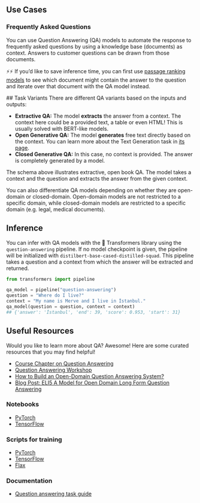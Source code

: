 ## Use Cases

### Frequently Asked Questions

You can use Question Answering (QA) models to automate the response to frequently asked questions by using a knowledge base (documents) as context. Answers to customer questions can be drawn from those documents.

⚡⚡ If you’d like to save inference time, you can first use [passage ranking models](/tasks/sentence-similarity) to see which document might contain the answer to the question and iterate over that document with the QA model instead.

## Task Variants
There are different QA variants based on the inputs and outputs:

- **Extractive QA:** The model **extracts** the answer from a context. The context here could be a provided text, a table or even HTML! This is usually solved with BERT-like models.
- **Open Generative QA:** The model **generates** free text directly based on the context. You can learn more about the Text Generation task in [its page](/tasks/text-generation).
- **Closed Generative QA:** In this case, no context is provided. The answer is completely generated by a model.

The schema above illustrates extractive, open book QA. The model takes a context and the question and extracts the answer from the given context.

You can also differentiate QA models depending on whether they are open-domain or closed-domain. Open-domain models are not restricted to a specific domain, while closed-domain models are restricted to a specific domain (e.g. legal, medical documents).

## Inference

You can infer with QA models with the 🤗 Transformers library using the `question-answering` pipeline. If no model checkpoint is given, the pipeline will be initialized with `distilbert-base-cased-distilled-squad`. This pipeline takes a question and a context from which the answer will be extracted and returned.

```python
from transformers import pipeline

qa_model = pipeline("question-answering")
question = "Where do I live?"
context = "My name is Merve and I live in İstanbul."
qa_model(question = question, context = context)
## {'answer': 'İstanbul', 'end': 39, 'score': 0.953, 'start': 31}
```

## Useful Resources

Would you like to learn more about QA? Awesome! Here are some curated resources that you may find helpful!

- [Course Chapter on Question Answering](https://huggingface.co/course/chapter7/7?fw=pt)
- [Question Answering Workshop](https://www.youtube.com/watch?v=Ihgk8kGLpIE&ab_channel=HuggingFace)
- [How to Build an Open-Domain Question Answering System?](https://lilianweng.github.io/lil-log/2020/10/29/open-domain-question-answering.html)
- [Blog Post: ELI5 A Model for Open Domain Long Form Question Answering](https://yjernite.github.io/lfqa.html)

### Notebooks

- [PyTorch](https://github.com/huggingface/notebooks/blob/master/examples/question_answering.ipynb)
- [TensorFlow](https://github.com/huggingface/notebooks/blob/main/examples/question_answering-tf.ipynb)

### Scripts for training

- [PyTorch](https://github.com/huggingface/transformers/tree/main/examples/pytorch/question-answering)
- [TensorFlow](https://github.com/huggingface/transformers/tree/main/examples/tensorflow/question-answering)
- [Flax](https://github.com/huggingface/transformers/tree/main/examples/flax/question-answering)

### Documentation

- [Question answering task guide](https://huggingface.co/docs/transformers/tasks/question_answering)